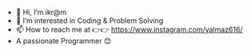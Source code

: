 - 👋 Hi, I’m ikr@m
- 👀 I’m interested in Coding & Problem Solving
- 📫 How to reach me at 👉👉 https://www.instagram.com/yalmaz616/
- A passionate Programmer 😊
<!---
Ikramul-m/Ikramul-m is a ✨ special ✨ repository because its `README.md` (this file) appears on your GitHub profile.
You can click the Preview link to take a look at your changes.
--->
